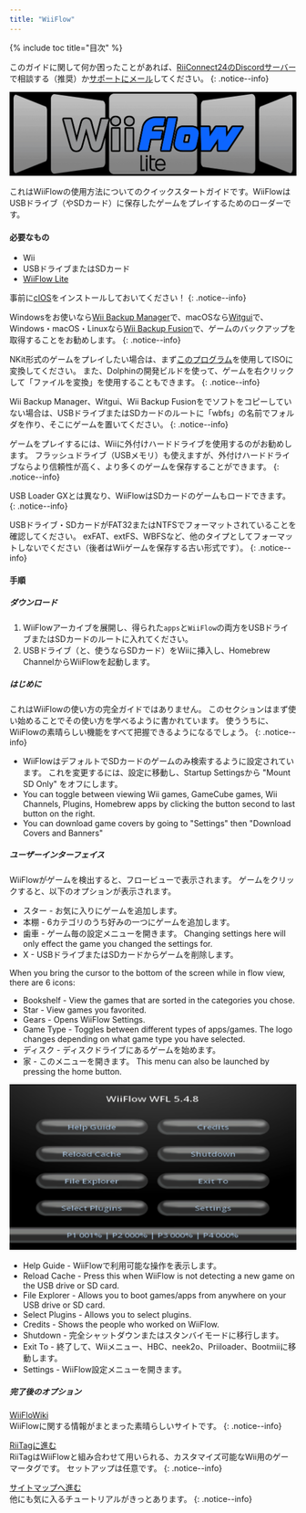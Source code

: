 ```yaml
---
title: "WiiFlow"
---
```


{% include toc title="目次" %}

このガイドに関して何か困ったことがあれば、[RiiConnect24のDiscordサーバー](https://discord.gg/rc24)で相談する（推奨）か[サポートにメール](mailto:support@riiconnect24.net)してください。
{: .notice--info}

![WiiFlow](/images/wiiflowlogo.png)

これはWiiFlowの使用方法についてのクイックスタートガイドです。WiiFlowはUSBドライブ（やSDカード）に保存したゲームをプレイするためのローダーです。

#### 必要なもの

* Wii
* USBドライブまたはSDカード
* [WiiFlow Lite](https://hbb1.oscwii.org/hbb/wiiflow/wiiflow.zip)

事前に[cIOS](/cios)をインストールしておいてください！
{: .notice--info}

Windowsをお使いなら[Wii Backup Manager](/wiibackupmanager)で、macOSなら[Witgui](https://desairem.com/wordpress/category/witgui-download/)で、Windows・macOS・Linuxなら[Wii Backup Fusion](https://github.com/larsenv/Wii-Backup-Fusion)で、ゲームのバックアップを取得することをお勧めします。
{: .notice--info}

NKit形式のゲームをプレイしたい場合は、まず[このプログラム](https://gbatemp.net/download/nkit.36157/)を使用してISOに変換してください。 また、Dolphinの開発ビルドを使って、ゲームを右クリックして「ファイルを変換」を使用することもできます。
{: .notice--info}

Wii Backup Manager、Witgui、Wii Backup Fusionをでソフトをコピーしていない場合は、USBドライブまたはSDカードのルートに「wbfs」の名前でフォルダを作り、そこにゲームを置いてください。
{: .notice--info}

ゲームをプレイするには、Wiiに外付けハードドライブを使用するのがお勧めします。 フラッシュドライブ（USBメモリ）も使えますが、外付けハードドライブならより信頼性が高く、より多くのゲームを保存することができます。
{: .notice--info}

USB Loader GXとは異なり、WiiFlowはSDカードのゲームもロードできます。
{: .notice--info}

USBドライブ・SDカードがFAT32またはNTFSでフォーマットされていることを確認してください。 exFAT、extFS、WBFSなど、他のタイプとしてフォーマットしないでください（後者はWiiゲームを保存する古い形式です）。
{: .notice--info}

#### 手順

##### ダウンロード

1. WiiFlowアーカイブを展開し、得られた`apps`と`WiiFlow`の両方をUSBドライブまたはSDカードのルートに入れてください。
2. USBドライブ（と、使うならSDカード）をWiiに挿入し、Homebrew ChannelからWiiFlowを起動します。

##### はじめに

これはWiiFlowの使い方の完全ガイドではありません。 このセクションはまず使い始めることでその使い方を学べるように書かれています。 使ううちに、WiiFlowの素晴らしい機能をすべて把握できるようになるでしょう。
{: .notice--info}

* WiiFlowはデフォルトでSDカードのゲームのみ検索するように設定されています。 これを変更するには、設定に移動し、Startup Settingsから "Mount SD Only" をオフにします。
* You can toggle between viewing Wii games, GameCube games, Wii Channels, Plugins, Homebrew apps by clicking the button second to last button on the right.
* You can download game covers by going to "Settings" then "Download Covers and Banners"

##### ユーザーインターフェイス

WiiFlowがゲームを検出すると、フロービューで表示されます。 ゲームをクリックすると、以下のオプションが表示されます。

* スター - お気に入りにゲームを追加します。
* 本棚 - 6カテゴリのうち好みの一つにゲームを追加します。
* 歯車 - ゲーム毎の設定メニューを開きます。 Changing settings here will only effect the game you changed the settings for.
* X - USBドライブまたはSDカードからゲームを削除します。

When you bring the cursor to the bottom of the screen while in flow view, there are 6 icons:

* Bookshelf - View the games that are sorted in the categories you chose.
* Star - View games you favorited.
* Gears - Opens WiiFlow Settings.
* Game Type - Toggles between different types of apps/games. The logo changes depending on what game type you have selected.
* ディスク - ディスクドライブにあるゲームを始めます。
* 家 - このメニューを開きます。 This menu can also be launched by pressing the home button.

![WiiFlowメニュー](images/WFmenu.png)

* Help Guide - WiiFlowで利用可能な操作を表示します。
* Reload Cache - Press this when WiiFlow is not detecting a new game on the USB drive or SD card.
* File Explorer - Allows you to boot games/apps from anywhere on your USB drive or SD card.
* Select Plugins - Allows you to select plugins.
* Credits - Shows the people who worked on WiiFlow.
* Shutdown - 完全シャットダウンまたはスタンバイモードに移行します。
* Exit To - 終了して、Wiiメニュー、HBC、neek2o、Priiloader、Bootmiiに移動します。
* Settings - WiiFlow設定メニューを開きます。

##### 完了後のオプション

[WiiFloWiki](https://sites.google.com/site/WiiFlowiki4/)<br> WiiFlowに関する情報がまとまった素晴らしいサイトです。
{: .notice--info}

[RiiTagに進む](riitag)<br> RiiTagはWiiFlowと組み合わせて用いられる、カスタマイズ可能なWii用のゲーマータグです。 セットアップは任意です。
{: .notice--info}

[サイトマップへ進む](site-navigation)<br> 他にも気に入るチュートリアルがきっとあります。
{: .notice--info}
